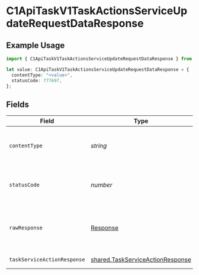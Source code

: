 # C1ApiTaskV1TaskActionsServiceUpdateRequestDataResponse

## Example Usage

```typescript
import { C1ApiTaskV1TaskActionsServiceUpdateRequestDataResponse } from "conductorone-sdk-typescript/sdk/models/operations";

let value: C1ApiTaskV1TaskActionsServiceUpdateRequestDataResponse = {
  contentType: "<value>",
  statusCode: 777697,
};
```

## Fields

| Field                                                                                       | Type                                                                                        | Required                                                                                    | Description                                                                                 |
| ------------------------------------------------------------------------------------------- | ------------------------------------------------------------------------------------------- | ------------------------------------------------------------------------------------------- | ------------------------------------------------------------------------------------------- |
| `contentType`                                                                               | *string*                                                                                    | :heavy_check_mark:                                                                          | HTTP response content type for this operation                                               |
| `statusCode`                                                                                | *number*                                                                                    | :heavy_check_mark:                                                                          | HTTP response status code for this operation                                                |
| `rawResponse`                                                                               | [Response](https://developer.mozilla.org/en-US/docs/Web/API/Response)                       | :heavy_check_mark:                                                                          | Raw HTTP response; suitable for custom response parsing                                     |
| `taskServiceActionResponse`                                                                 | [shared.TaskServiceActionResponse](../../../sdk/models/shared/taskserviceactionresponse.md) | :heavy_minus_sign:                                                                          | Successful response                                                                         |